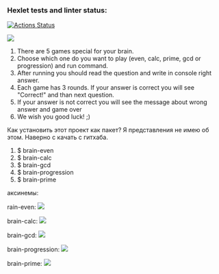 ### Hexlet tests and linter status:
[![Actions Status](https://github.com/CergChelpanov/python-project-lvl1/workflows/hexlet-check/badge.svg)](https://github.com/CergChelpanov/python-project-lvl1/actions)

<a href="https://codeclimate.com/github/codeclimate/codeclimate/maintainability"><img src="https://api.codeclimate.com/v1/badges/a99a88d28ad37a79dbf6/maintainability" /></a>


1. There are 5 games special for your brain. 
2. Choose which one do you want to play (even, calc, prime, gcd or progression) and run command.
3. After running you should read the question and write in console right answer.
4. Each game has 3 rounds. If your answer is correct you will see "Correct!" and than next question.
5. If your answer is not correct you will see the message about wrong answer and game over
6. We wish you good luck! ;)

Как установить этот проект как пакет? Я представления не имею об этом. Наверно с качать с гитхаба.

1. $  brain-even
2. $  brain-calc
3. $  brain-gcd
4. $  brain-progression
5. $  brain-prime




аксинемы:

rain-even:
<a href="https://asciinema.org/a/oloS1qyFdp9ZE3Z89KkR7iQ3m" target="_blank"><img src="https://asciinema.org/a/oloS1qyFdp9ZE3Z89KkR7iQ3m.svg" /></a>


brain-calc:
<a href="https://asciinema.org/a/hQVvMrHgDuihbOv9LkfGLvMwK" target="_blank"><img src="https://asciinema.org/a/hQVvMrHgDuihbOv9LkfGLvMwK.svg" /></a>

brain-gcd:
<a href="https://asciinema.org/a/Kt0HkQ3wy4hExnZgQ7CDNVv7d" target="_blank"><img src="https://asciinema.org/a/Kt0HkQ3wy4hExnZgQ7CDNVv7d.svg" /></a>


brain-progression:
<a href="https://asciinema.org/a/fjp2ak42E33Z2vSaIqg438fWY" target="_blank"><img src="https://asciinema.org/a/fjp2ak42E33Z2vSaIqg438fWY.svg" /></a>

brain-prime:
<a href="https://asciinema.org/a/1LjQcjolGfZDCxcoN7GhrmilG" target="_blank"><img src="https://asciinema.org/a/1LjQcjolGfZDCxcoN7GhrmilG.svg" /></a>

